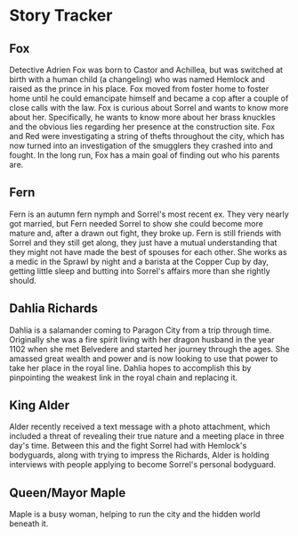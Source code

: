 # Story Tracker

## Fox
Detective Adrien Fox was born to Castor and Achillea, but was switched at birth with a human child (a changeling) who was named Hemlock and raised as the prince in his place. Fox moved from foster home to foster home until he could emancipate himself and became a cop after a couple of close calls with the law. Fox is curious about Sorrel and wants to know more about her. Specifically, he wants to know more about her brass knuckles and the obvious lies regarding her presence at the construction site. Fox and Red were investigating a string of thefts throughout the city, which has now turned into an investigation of the smugglers they crashed into and fought. In the long run, Fox has a main goal of finding out who his parents are.

## Fern
Fern is an autumn fern nymph and Sorrel's most recent ex. They very nearly got married, but Fern needed Sorrel to show she could become more mature and, after a drawn out fight, they broke up. Fern is still friends with Sorrel and they still get along, they just have a mutual understanding that they might not have made the best of spouses for each other. She works as a medic in the Sprawl by night and a barista at the Copper Cup by day, getting little sleep and butting into Sorrel's affairs more than she rightly should.

## Dahlia Richards
Dahlia is a salamander coming to Paragon City from a trip through time. Originally she was a fire spirit living with her dragon husband in the year 1102 when she met Belvedere and started her journey through the ages. She amassed great wealth and power and is now looking to use that power to take her place in the royal line. Dahlia hopes to accomplish this by pinpointing the weakest link in the royal chain and replacing it.

## King Alder
Alder recently received a text message with a photo attachment, which included a threat of revealing their true nature and a meeting place in three day's time. Between this and the fight Sorrel had with Hemlock's bodyguards, along with trying to impress the Richards, Alder is holding interviews with people applying to become Sorrel's personal bodyguard.

## Queen/Mayor Maple
Maple is a busy woman, helping to run the city and the hidden world beneath it.